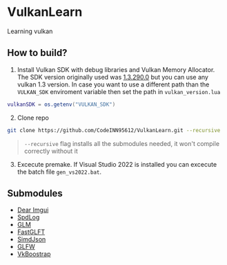 # VulkanLearn

Learning vulkan

## How to build?

1. Install Vulkan SDK with debug libraries and Vulkan Memory Allocator. The SDK version originally used was [1.3.290.0](sdk.lunarg.com/sdk/download/1.3.290.0/windows/vulkan_sdk.exe) but you can use any vulkan 1.3 version. In case you want to use a different path than the `VULKAN_SDK` enviroment variable then set the path in `vulkan_version.lua`

```lua
vulkanSDK = os.getenv("VULKAN_SDK")
```

2. Clone repo

```bash
git clone https://github.com/CodeINN95612/VulkanLearn.git --recursive
```

> `--recursive` flag installs all the submodules needed, it won't compile correctly without it

3. Excecute premake. If Visual Studio 2022 is installed you can excecute the batch file `gen_vs2022.bat`.

## Submodules

- [Dear Imgui](https://github.com/ocornut/imgui.git)
- [SpdLog](https://github.com/gabime/spdlog.git)
- [GLM](https://github.com/g-truc/glm.git)
- [FastGLFT](https://github.com/spnda/fastgltf)
- [SimdJson](https://github.com/simdjson/simdjson)
- [GLFW](https://github.com/glfw/glfw)
- [VkBoostrap](https://github.com/charles-lunarg/vk-bootstrap)
